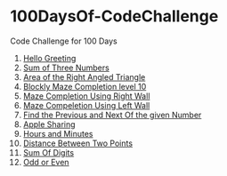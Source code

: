# 100DaysOf-CodeChallenge
Code Challenge for 100 Days

1) [Hello Greeting](Day001.md)
2) [Sum of Three Numbers](Day002.md)
3) [Area of the Right Angled Triangle](Day003.md)
4) [Blockly Maze Completion level 10](Day004.md)
5) [Maze Completion Using Right Wall](Day005.md)
6) [Maze Compeletion Using Left Wall](Day006.md)
7) [Find the Previous and Next Of the given Number](Day007.md)
8) [Apple Sharing](Day008.md)
9) [Hours and Minutes](Day009.md)
10) [Distance Between Two Points](Day010.md)
11) [Sum Of Digits](Day011.md)
12) [Odd or Even](Day012.md)
